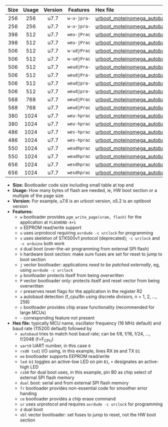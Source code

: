 |Size|Usage|Version|Features|Hex file|
|:-:|:-:|:-:|:-:|:--|
|256|256|u7.7|`w-u-jpra-`|[urboot_moteinomega_autobaud_uart0_rxd0_txd1_led+d7_ur_vbl.hex](https://raw.githubusercontent.com/stefanrueger/urboot.hex/main/boards/moteinomega/autobaud/urboot_moteinomega_autobaud_uart0_rxd0_txd1_led+d7_ur_vbl.hex)|
|256|256|u7.7|`w-u-jpra-`|[urboot_moteinomega_autobaud_uart1_rxd2_txd3_led+d7_ur_vbl.hex](https://raw.githubusercontent.com/stefanrueger/urboot.hex/main/boards/moteinomega/autobaud/urboot_moteinomega_autobaud_uart1_rxd2_txd3_led+d7_ur_vbl.hex)|
|398|512|u7.7|`weu-jPrac`|[urboot_moteinomega_autobaud_uart0_rxd0_txd1_ee_led+d7_fr_ce_ur_vbl.hex](https://raw.githubusercontent.com/stefanrueger/urboot.hex/main/boards/moteinomega/autobaud/urboot_moteinomega_autobaud_uart0_rxd0_txd1_ee_led+d7_fr_ce_ur_vbl.hex)|
|398|512|u7.7|`weu-jPrac`|[urboot_moteinomega_autobaud_uart1_rxd2_txd3_ee_led+d7_fr_ce_ur_vbl.hex](https://raw.githubusercontent.com/stefanrueger/urboot.hex/main/boards/moteinomega/autobaud/urboot_moteinomega_autobaud_uart1_rxd2_txd3_ee_led+d7_fr_ce_ur_vbl.hex)|
|506|512|u7.7|`w-udjPrac`|[urboot_moteinomega_autobaud_uart0_rxd0_txd1_led+d7_csc7_dual_fr_ce_ur_vbl.hex](https://raw.githubusercontent.com/stefanrueger/urboot.hex/main/boards/moteinomega/autobaud/urboot_moteinomega_autobaud_uart0_rxd0_txd1_led+d7_csc7_dual_fr_ce_ur_vbl.hex)|
|506|512|u7.7|`w-udjPrac`|[urboot_moteinomega_autobaud_uart1_rxd2_txd3_led+d7_csc7_dual_fr_ce_ur_vbl.hex](https://raw.githubusercontent.com/stefanrueger/urboot.hex/main/boards/moteinomega/autobaud/urboot_moteinomega_autobaud_uart1_rxd2_txd3_led+d7_csc7_dual_fr_ce_ur_vbl.hex)|
|506|512|u7.7|`weudjPra-`|[urboot_moteinomega_autobaud_uart0_rxd0_txd1_ee_led+d7_csc7_dual_ur_vbl.hex](https://raw.githubusercontent.com/stefanrueger/urboot.hex/main/boards/moteinomega/autobaud/urboot_moteinomega_autobaud_uart0_rxd0_txd1_ee_led+d7_csc7_dual_ur_vbl.hex)|
|506|512|u7.7|`weudjPra-`|[urboot_moteinomega_autobaud_uart1_rxd2_txd3_ee_led+d7_csc7_dual_ur_vbl.hex](https://raw.githubusercontent.com/stefanrueger/urboot.hex/main/boards/moteinomega/autobaud/urboot_moteinomega_autobaud_uart1_rxd2_txd3_ee_led+d7_csc7_dual_ur_vbl.hex)|
|506|512|u7.7|`weudjpra-`|[urboot_moteinomega_autobaud_uart0_rxd0_txd1_ee_led+d7_csc7_dual_fr_ur_vbl.hex](https://raw.githubusercontent.com/stefanrueger/urboot.hex/main/boards/moteinomega/autobaud/urboot_moteinomega_autobaud_uart0_rxd0_txd1_ee_led+d7_csc7_dual_fr_ur_vbl.hex)|
|506|512|u7.7|`weudjpra-`|[urboot_moteinomega_autobaud_uart1_rxd2_txd3_ee_led+d7_csc7_dual_fr_ur_vbl.hex](https://raw.githubusercontent.com/stefanrueger/urboot.hex/main/boards/moteinomega/autobaud/urboot_moteinomega_autobaud_uart1_rxd2_txd3_ee_led+d7_csc7_dual_fr_ur_vbl.hex)|
|568|768|u7.7|`weudjPrac`|[urboot_moteinomega_autobaud_uart0_rxd0_txd1_ee_led+d7_csc7_dual_fr_ce_ur_vbl.hex](https://raw.githubusercontent.com/stefanrueger/urboot.hex/main/boards/moteinomega/autobaud/urboot_moteinomega_autobaud_uart0_rxd0_txd1_ee_led+d7_csc7_dual_fr_ce_ur_vbl.hex)|
|568|768|u7.7|`weudjPrac`|[urboot_moteinomega_autobaud_uart1_rxd2_txd3_ee_led+d7_csc7_dual_fr_ce_ur_vbl.hex](https://raw.githubusercontent.com/stefanrueger/urboot.hex/main/boards/moteinomega/autobaud/urboot_moteinomega_autobaud_uart1_rxd2_txd3_ee_led+d7_csc7_dual_fr_ce_ur_vbl.hex)|
|380|1024|u7.7|`weu-hprac`|[urboot_moteinomega_autobaud_uart0_rxd0_txd1_ee_led+d7_fr_ce_ur.hex](https://raw.githubusercontent.com/stefanrueger/urboot.hex/main/boards/moteinomega/autobaud/urboot_moteinomega_autobaud_uart0_rxd0_txd1_ee_led+d7_fr_ce_ur.hex)|
|380|1024|u7.7|`weu-hprac`|[urboot_moteinomega_autobaud_uart1_rxd2_txd3_ee_led+d7_fr_ce_ur.hex](https://raw.githubusercontent.com/stefanrueger/urboot.hex/main/boards/moteinomega/autobaud/urboot_moteinomega_autobaud_uart1_rxd2_txd3_ee_led+d7_fr_ce_ur.hex)|
|486|1024|u7.7|`wes-hprac`|[urboot_moteinomega_autobaud_uart0_rxd0_txd1_ee_led+d7_fr_ce.hex](https://raw.githubusercontent.com/stefanrueger/urboot.hex/main/boards/moteinomega/autobaud/urboot_moteinomega_autobaud_uart0_rxd0_txd1_ee_led+d7_fr_ce.hex)|
|486|1024|u7.7|`wes-hprac`|[urboot_moteinomega_autobaud_uart1_rxd2_txd3_ee_led+d7_fr_ce.hex](https://raw.githubusercontent.com/stefanrueger/urboot.hex/main/boards/moteinomega/autobaud/urboot_moteinomega_autobaud_uart1_rxd2_txd3_ee_led+d7_fr_ce.hex)|
|550|1024|u7.7|`weudhprac`|[urboot_moteinomega_autobaud_uart0_rxd0_txd1_ee_led+d7_csc7_dual_fr_ce_ur.hex](https://raw.githubusercontent.com/stefanrueger/urboot.hex/main/boards/moteinomega/autobaud/urboot_moteinomega_autobaud_uart0_rxd0_txd1_ee_led+d7_csc7_dual_fr_ce_ur.hex)|
|550|1024|u7.7|`weudhprac`|[urboot_moteinomega_autobaud_uart1_rxd2_txd3_ee_led+d7_csc7_dual_fr_ce_ur.hex](https://raw.githubusercontent.com/stefanrueger/urboot.hex/main/boards/moteinomega/autobaud/urboot_moteinomega_autobaud_uart1_rxd2_txd3_ee_led+d7_csc7_dual_fr_ce_ur.hex)|
|656|1024|u7.7|`wesdhprac`|[urboot_moteinomega_autobaud_uart0_rxd0_txd1_ee_led+d7_csc7_dual_fr_ce.hex](https://raw.githubusercontent.com/stefanrueger/urboot.hex/main/boards/moteinomega/autobaud/urboot_moteinomega_autobaud_uart0_rxd0_txd1_ee_led+d7_csc7_dual_fr_ce.hex)|
|656|1024|u7.7|`wesdhprac`|[urboot_moteinomega_autobaud_uart1_rxd2_txd3_ee_led+d7_csc7_dual_fr_ce.hex](https://raw.githubusercontent.com/stefanrueger/urboot.hex/main/boards/moteinomega/autobaud/urboot_moteinomega_autobaud_uart1_rxd2_txd3_ee_led+d7_csc7_dual_fr_ce.hex)|

- **Size:** Bootloader code size including small table at top end
- **Usage:** How many bytes of flash are needed, ie, HW boot section or a multiple of the page size
- **Version:** For example, u7.6 is an urboot version, o5.2 is an optiboot version
- **Features:**
  + `w` bootloader provides `pgm_write_page(sram, flash)` for the application at `FLASHEND-4+1`
  + `e` EEPROM read/write support
  + `u` uses urprotocol requiring `avrdude -c urclock` for programming
  + `s` uses skeleton of STK500v1 protocol (deprecated); `-c urclock` and `-c arduino` both work
  + `d` dual boot (over-the-air programming from external SPI flash)
  + `h` hardware boot section: make sure fuses are set for reset to jump to boot section
  + `j` vector bootloader: applications *need to be patched externally*, eg, using `avrdude -c urclock`
  + `p` bootloader protects itself from being overwritten
  + `P` vector bootloader only: protects itself and reset vector from being overwritten
  + `r` preserves reset flags for the application in the register R2
  + `a` autobaud detection (f_cpu/8n using discrete divisors, n = 1, 2, ..., 256)
  + `c` bootloader provides chip erase functionality (recommended for large MCUs)
  + `-` corresponding feature not present
- **Hex file:** typically MCU name, oscillator frequency (16 MHz default) and baud rate (115200 default) followed by
  + `autobaud` tries to match host baud rate; can be f/8, f/16, f/24, ..., f/2048 (f=F<sub>CPU</sub>)
  + `uart0` UART number, in this case `0`
  + `rxd0 txd1` I/O using, in this example, lines RX `D0` and TX `D1`
  + `ee` bootloader supports EEPROM read/write
  + `led-b1` toggles an active-low LED on pin `B1`, `+` designates an active-high LED
  + `csb0` for dual boot uses, in this example, pin B0 as chip select of external SPI flash memory
  + `dual` boot: serial and from external SPI flash memory
  + `fr` bootloader provides non-essential code for smoother error handing
  + `ce` bootloader provides a chip erase command
  + `ur` uses urprotocol and requires `avrdude -c urclock` for programming
  + `d` dual boot
  + `vbl` vector bootloader: set fuses to jump to reset, not the HW boot section
